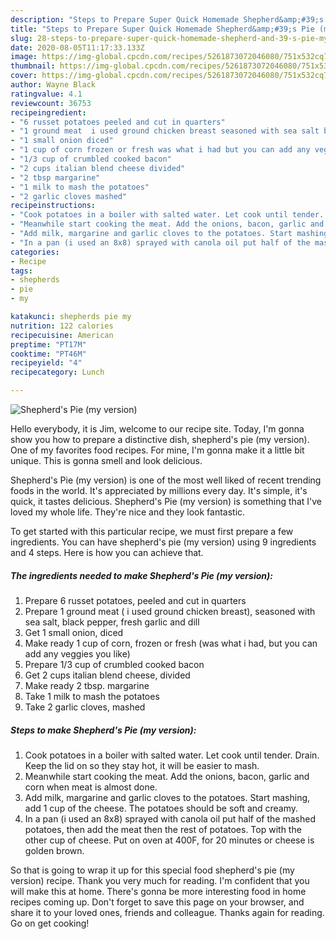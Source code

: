 ```yaml
---
description: "Steps to Prepare Super Quick Homemade Shepherd&amp;#39;s Pie (my version)"
title: "Steps to Prepare Super Quick Homemade Shepherd&amp;#39;s Pie (my version)"
slug: 28-steps-to-prepare-super-quick-homemade-shepherd-and-39-s-pie-my-version
date: 2020-08-05T11:17:33.133Z
image: https://img-global.cpcdn.com/recipes/5261873072046080/751x532cq70/shepherds-pie-my-version-recipe-main-photo.jpg
thumbnail: https://img-global.cpcdn.com/recipes/5261873072046080/751x532cq70/shepherds-pie-my-version-recipe-main-photo.jpg
cover: https://img-global.cpcdn.com/recipes/5261873072046080/751x532cq70/shepherds-pie-my-version-recipe-main-photo.jpg
author: Wayne Black
ratingvalue: 4.1
reviewcount: 36753
recipeingredient:
- "6 russet potatoes peeled and cut in quarters"
- "1 ground meat  i used ground chicken breast seasoned with sea salt black pepper fresh garlic and dill"
- "1 small onion diced"
- "1 cup of corn frozen or fresh was what i had but you can add any veggies you like"
- "1/3 cup of crumbled cooked bacon"
- "2 cups italian blend cheese divided"
- "2 tbsp margarine"
- "1 milk to mash the potatoes"
- "2 garlic cloves mashed"
recipeinstructions:
- "Cook potatoes in a boiler with salted water. Let cook until tender. Drain. Keep the lid on so they stay hot, it will be easier to mash."
- "Meanwhile start cooking the meat. Add the onions, bacon, garlic and corn when meat is almost done."
- "Add milk, margarine and garlic cloves to the potatoes. Start mashing, add 1 cup of the cheese. The potatoes should be soft and creamy."
- "In a pan (i used an 8x8) sprayed with canola oil put half of the mashed potatoes, then add the meat then the rest of potatoes. Top with the other cup of cheese. Put on oven at 400F, for 20 minutes or cheese is golden brown."
categories:
- Recipe
tags:
- shepherds
- pie
- my

katakunci: shepherds pie my 
nutrition: 122 calories
recipecuisine: American
preptime: "PT17M"
cooktime: "PT46M"
recipeyield: "4"
recipecategory: Lunch

---
```



![Shepherd&#39;s Pie (my version)](https://img-global.cpcdn.com/recipes/5261873072046080/751x532cq70/shepherds-pie-my-version-recipe-main-photo.jpg)

Hello everybody, it is Jim, welcome to our recipe site. Today, I'm gonna show you how to prepare a distinctive dish, shepherd&#39;s pie (my version). One of my favorites food recipes. For mine, I'm gonna make it a little bit unique. This is gonna smell and look delicious.



Shepherd&#39;s Pie (my version) is one of the most well liked of recent trending foods in the world. It's appreciated by millions every day. It's simple, it's quick, it tastes delicious. Shepherd&#39;s Pie (my version) is something that I've loved my whole life. They're nice and they look fantastic.


To get started with this particular recipe, we must first prepare a few ingredients. You can have shepherd&#39;s pie (my version) using 9 ingredients and 4 steps. Here is how you can achieve that.

<!--inarticleads1-->

##### The ingredients needed to make Shepherd&#39;s Pie (my version):

1. Prepare 6 russet potatoes, peeled and cut in quarters
1. Prepare 1 ground meat ( i used ground chicken breast), seasoned with sea salt, black pepper, fresh garlic and dill
1. Get 1 small onion, diced
1. Make ready 1 cup of corn, frozen or fresh (was what i had, but you can add any veggies you like)
1. Prepare 1/3 cup of crumbled cooked bacon
1. Get 2 cups italian blend cheese, divided
1. Make ready 2 tbsp. margarine
1. Take 1 milk to mash the potatoes
1. Take 2 garlic cloves, mashed




<!--inarticleads2-->

##### Steps to make Shepherd&#39;s Pie (my version):

1. Cook potatoes in a boiler with salted water. Let cook until tender. Drain. Keep the lid on so they stay hot, it will be easier to mash.
1. Meanwhile start cooking the meat. Add the onions, bacon, garlic and corn when meat is almost done.
1. Add milk, margarine and garlic cloves to the potatoes. Start mashing, add 1 cup of the cheese. The potatoes should be soft and creamy.
1. In a pan (i used an 8x8) sprayed with canola oil put half of the mashed potatoes, then add the meat then the rest of potatoes. Top with the other cup of cheese. Put on oven at 400F, for 20 minutes or cheese is golden brown.




So that is going to wrap it up for this special food shepherd&#39;s pie (my version) recipe. Thank you very much for reading. I'm confident that you will make this at home. There's gonna be more interesting food in home recipes coming up. Don't forget to save this page on your browser, and share it to your loved ones, friends and colleague. Thanks again for reading. Go on get cooking!

